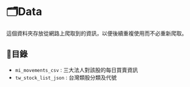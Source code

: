 # 🗂️Data

這個資料夾存放從網路上爬取到的資訊，以便後續重複使用而不必重新爬取。

## 📜目錄

- `mi_movements_csv` : 三大法人對該股的每日買賣資訊
- `tw_stock_list_json` : 台灣類股分類及代號
